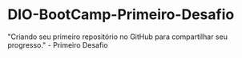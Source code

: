 # DIO-BootCamp-Primeiro-Desafio
"Criando seu primeiro repositório no GitHub para compartilhar seu progresso." - Primeiro Desafio

